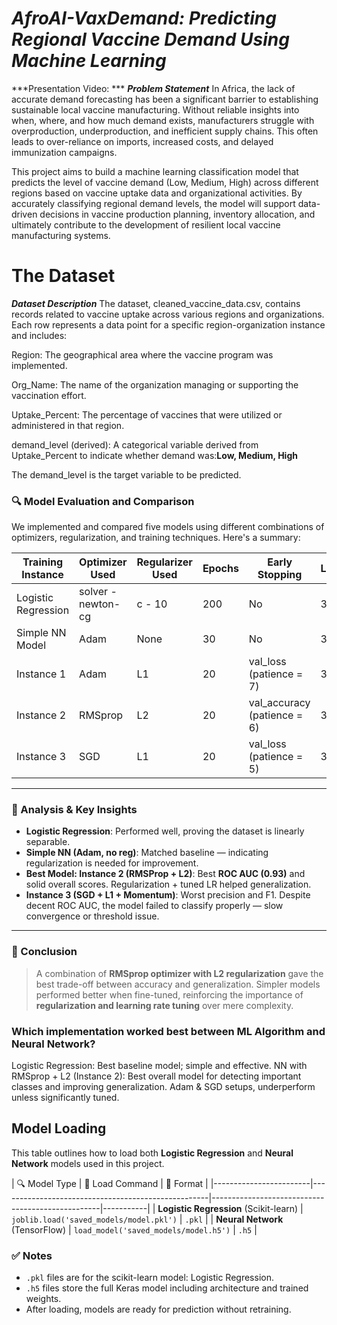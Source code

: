 # ***AfroAI-VaxDemand: Predicting Regional Vaccine Demand Using Machine Learning***

***Presentation Video: ***
***Problem Statement***
In Africa, the lack of accurate demand forecasting has been a significant barrier to establishing sustainable local vaccine manufacturing. Without reliable insights into when, where, and how much demand exists, manufacturers struggle with overproduction, underproduction, and inefficient supply chains. This often leads to over-reliance on imports, increased costs, and delayed immunization campaigns.

This project aims to build a machine learning classification model that predicts the level of vaccine demand (Low, Medium, High) across different regions based on vaccine uptake data and organizational activities. By accurately classifying regional demand levels, the model will support data-driven decisions in vaccine production planning, inventory allocation, and ultimately contribute to the development of resilient local vaccine manufacturing systems.

# The Dataset

***Dataset Description***
The dataset, cleaned_vaccine_data.csv, contains records related to vaccine uptake across various regions and organizations. Each row represents a data point for a specific region-organization instance and includes:

Region: The geographical area where the vaccine program was implemented.

Org_Name: The name of the organization managing or supporting the vaccination effort.

Uptake_Percent: The percentage of vaccines that were utilized or administered in that region.

demand_level (derived): A categorical variable derived from Uptake_Percent to indicate whether demand was:**Low, Medium, High**

The demand_level is the target variable to be predicted.


### 🔍 Model Evaluation and Comparison

We implemented and compared five models using different combinations of optimizers, regularization, and training techniques. Here's a summary:

| Training Instance    | Optimizer Used | Regularizer Used | Epochs | Early Stopping               | Layers | Learning Rate        | Accuracy | F1 Score | ROC AUC | Precision |
|----------------------|----------------|------------------|--------|------------------------------|--------|----------------------|----------|----------|---------|-----------|
| Logistic Regression  | solver - newton-cg           |  c -  10           |  200  | No                           | 3      | None                 | 0.94     | 0.91     | 0.91    | 0.91      |
| Simple NN Model      | Adam           | None             | 30     | No                           | 3      | None                 | 0.91     | 0.91     | 0.85    | 0.94      |
| Instance 1           | Adam           | L1               | 20     | val_loss (patience = 7)      | 3      | 0.005                | 0.94     | 0.91     |   0.98  | 0.91      |
| Instance 2           | RMSprop        | L2               | 20     | val_accuracy (patience = 6)  | 3      | 0.1                  | 0.64     | 0.78    | **0.93**     | 0.64      |
| Instance 3           | SGD            | L1               | 20     | val_loss (patience = 5)      | 3      | 0.001, momentum = 0.8| 0.70     | 0.29     | 0.77    | 0.67      |

---

### 🧠 Analysis & Key Insights

- **Logistic Regression**: Performed well, proving the dataset is linearly separable.
- **Simple NN (Adam, no reg)**: Matched baseline — indicating regularization is needed for improvement.
- **Best Model: Instance 2 (RMSProp + L2)**: Best **ROC AUC (0.93)** and solid overall scores. Regularization + tuned LR helped generalization.
- **Instance 3 (SGD + L1 + Momentum)**: Worst precision and F1. Despite decent ROC AUC, the model failed to classify properly — slow convergence or threshold issue.

---

### 🏁 Conclusion

> A combination of **RMSprop optimizer with L2 regularization** gave the best trade-off between accuracy and generalization. Simpler models performed better when fine-tuned, reinforcing the importance of **regularization and learning rate tuning** over mere complexity.

### Which implementation worked best between ML Algorithm and Neural Network?
Logistic Regression: Best baseline model; simple and effective.
NN with RMSprop + L2 (Instance 2): Best overall model for detecting important classes and improving generalization.
Adam & SGD setups, underperform unless significantly tuned.

## Model Loading

This table outlines how to load both **Logistic Regression** and **Neural Network** models used in this project.

| 🔍 Model Type                | 📂 Load Command                                  | 🧾 Format |
|------------------------|----------------------------------------------------|--------------------------------------------------|-----------|
| **Logistic Regression** (Scikit-learn) | `joblib.load('saved_models/model.pkl')`         | `.pkl`    |
| **Neural Network** (TensorFlow) | `load_model('saved_models/model.h5')`           | `.h5`     |

### ✅ Notes
- `.pkl` files are for the scikit-learn model: Logistic Regression.
- `.h5` files store the full Keras model including architecture and trained weights.
- After loading, models are ready for prediction without retraining.

